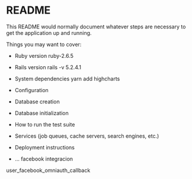 # README

This README would normally document whatever steps are necessary to get the
application up and running.

Things you may want to cover:

* Ruby version
  ruby-2.6.5

* Rails version
  rails -v 5.2.4.1

* System dependencies
   yarn add highcharts

* Configuration

* Database creation

* Database initialization

* How to run the test suite

* Services (job queues, cache servers, search engines, etc.)

* Deployment instructions

* ...
facebook integracion

user_facebook_omniauth_callback
<!-- https://[tu_url]/authorization/auth/facebook/callback -->
